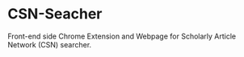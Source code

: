 # CSN-Seacher
 Front-end side Chrome Extension and Webpage for Scholarly Article Network (CSN) searcher.
